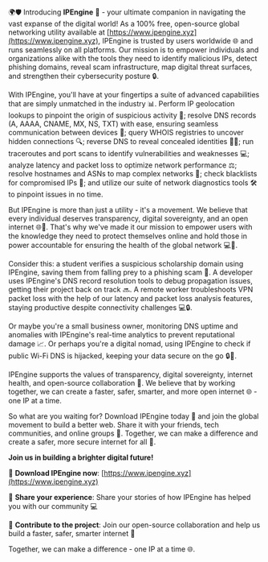 🌍🛡️ Introducing **IPEngine** 🚀 - your ultimate companion in navigating the vast expanse of the digital world! As a 100% free, open-source global networking utility available at [https://www.ipengine.xyz](https://www.ipengine.xyz), IPEngine is trusted by users worldwide 🌐 and runs seamlessly on all platforms. Our mission is to empower individuals and organizations alike with the tools they need to identify malicious IPs, detect phishing domains, reveal scam infrastructure, map digital threat surfaces, and strengthen their cybersecurity posture 🔒.

With IPEngine, you'll have at your fingertips a suite of advanced capabilities that are simply unmatched in the industry 📊. Perform IP geolocation lookups to pinpoint the origin of suspicious activity 📍; resolve DNS records (A, AAAA, CNAME, MX, NS, TXT) with ease, ensuring seamless communication between devices 📡; query WHOIS registries to uncover hidden connections 🔍; reverse DNS to reveal concealed identities 🕵️‍♂️; run traceroutes and port scans to identify vulnerabilities and weaknesses 💻; analyze latency and packet loss to optimize network performance ⚖️; resolve hostnames and ASNs to map complex networks 🔗; check blacklists for compromised IPs 🔴; and utilize our suite of network diagnostics tools 🛠️ to pinpoint issues in no time.

But IPEngine is more than just a utility - it's a movement. We believe that every individual deserves transparency, digital sovereignty, and an open internet 🌐📡. That's why we've made it our mission to empower users with the knowledge they need to protect themselves online and hold those in power accountable for ensuring the health of the global network 💻💼.

Consider this: a student verifies a suspicious scholarship domain using IPEngine, saving them from falling prey to a phishing scam 📝. A developer uses IPEngine's DNS record resolution tools to debug propagation issues, getting their project back on track 🔜. A remote worker troubleshoots VPN packet loss with the help of our latency and packet loss analysis features, staying productive despite connectivity challenges 💻🔒.

Or maybe you're a small business owner, monitoring DNS uptime and anomalies with IPEngine's real-time analytics to prevent reputational damage 📈. Or perhaps you're a digital nomad, using IPEngine to check if public Wi-Fi DNS is hijacked, keeping your data secure on the go 🔒🛂.

IPEngine supports the values of transparency, digital sovereignty, internet health, and open-source collaboration 💖. We believe that by working together, we can create a faster, safer, smarter, and more open internet 🌐 - one IP at a time.

So what are you waiting for? Download IPEngine today 🔗 and join the global movement to build a better web. Share it with your friends, tech communities, and online groups 🤝. Together, we can make a difference and create a safer, more secure internet for all 🌟.

**Join us in building a brighter digital future!**

📡 **Download IPEngine now**: [https://www.ipengine.xyz](https://www.ipengine.xyz)

💬 **Share your experience**: Share your stories of how IPEngine has helped you with our community 💻

🤝 **Contribute to the project**: Join our open-source collaboration and help us build a faster, safer, smarter internet 🔗

Together, we can make a difference - one IP at a time 🌐.